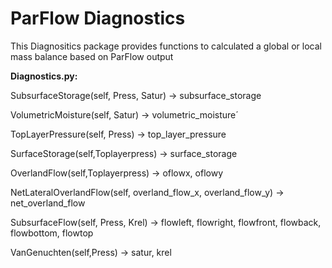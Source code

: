 # ParFlow Diagnostics

This Diagnositics package provides functions to calculated a global or local mass balance based on ParFlow output

**Diagnostics.py:**

SubsurfaceStorage(self, Press, Satur) -> subsurface_storage

VolumetricMoisture(self, Satur) -> volumetric_moisture´

TopLayerPressure(self, Press) -> top_layer_pressure

SurfaceStorage(self,Toplayerpress) -> surface_storage

OverlandFlow(self,Toplayerpress) -> oflowx, oflowy

NetLateralOverlandFlow(self, overland_flow_x, overland_flow_y) -> net_overland_flow

SubsurfaceFlow(self, Press, Krel) -> flowleft, flowright, flowfront, flowback, flowbottom, flowtop

VanGenuchten(self,Press) -> satur, krel